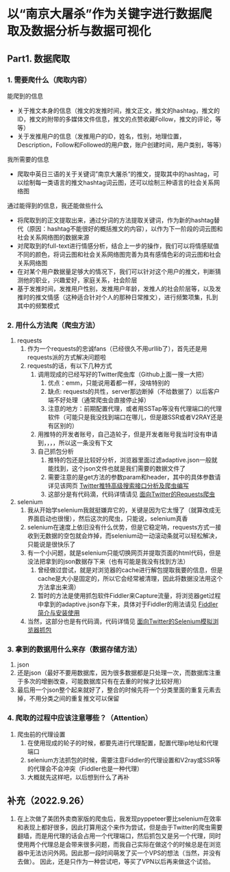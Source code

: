 # 以“南京大屠杀”作为关键字进行数据爬取及数据分析与数据可视化

## Part1. 数据爬取

### 1. 需要爬什么（爬取内容）

能爬到的信息

- 关于推文本身的信息（推文的发推时间，推文正文，推文的hashtag，推文的ID，推文的附带的多媒体文件信息，推文的点赞收藏Follow，推文的评论，等等）
- 关于发推用户的信息（发推用户的ID，姓名，性别，地理位置，Description，Follow和Followed的用户数，账户创建时间，用户类别，等等）

我所需要的信息

- 爬取中英日三语的关于关键词”南京大屠杀“的推文，提取其中的hashtag，可以绘制每一类语言的推文hashtag词云图，还可以绘制三种语言的社会关系网络图

通过能得到的信息，我还能做些什么

- 将爬取到的正文提取出来，通过分词的方法提取关键词，作为新的hashtag替代（原因：hashtag不能很好的概括推文的内容），以作为下一阶段的词云图和社会关系网络图的数据来源
- 对爬取到的full-text进行情感分析，结合上一步的操作，我们可以将情感赋值不同的颜色，将词云图和社会关系网络图完善为具有感情色彩的词云图和社会关系网络图
- 在对某个用户数据量足够大的情况下，我们可以针对这个用户的推文，判断猜测他的职业，兴趣爱好，家庭关系，社会阶层
- 基于发推时间，发推用户性别，发推用户年龄，发推人的社会阶层等，以及发推时的推文情感（这种适合针对个人的那种日常推文），进行频繁项集，扎到其中的频繁模式

### 2. 用什么方法爬（爬虫方法）

1. requests
   1. 作为一个requests的忠诚fans（已经很久不用urllib了），首先还是用requests派的方式解决问题啦
   2. requests的话，有以下几种方式
      1. 调用现成的已经写好的Twitter爬虫库（Github上面一搜一大把）
         1. 优点：emm，只能说用着都一样，没啥特别的
         2. 缺点: requests的共性，server那边断掉（不给数据了）以后客户端不好处理（通常爬虫会直接停止掉）
         3. 注意的地方：前期配置代理，或者用SSTap等没有代理端口的代理软件（可能只是我没找到端口在哪儿，但是跟SSR或者V2RAY还是有区别的）
      2. 用推特的开发者账号，自己造轮子，但是开发者账号我当时没有申请到，，，，所以这一条没有下文
      3. 自己抓包分析
         1. 推特的包还是比较好分析，浏览器里面过滤adaptive.json一般就能找到，这个json文件也就是我们需要的数据文件了
         2. 需要注意的是get方法的参数param和header，其中的具体参数请详见该网页 [Twitter推特高级搜索接口分析及爬虫编写](https://zhuanlan.zhihu.com/p/422958616)
         3. 这部分是有代码滴，代码详情请见 [面向Twitter的Requests爬虫](./main_requests_for_scrapy.py)
2. selenium
   1. 我从开始学selenium我就挺嫌弃它的，关键是因为它太慢了（就算改成无界面启动也很慢），然后这次的爬虫，只能说，selenium真香
   2. selenium在速度上依旧没有什么优势，但是它稳定呐，requests方式一接收到无数据的空包就会炸掉，而selenium动一动滚动条就可以轻松解决，只能说是很快乐了
   3. 有一个小问题，就是selenium只能切换网页并提取页面的html代码，但是没法把拿到的json数据存下来（也有可能是我没有找到方法）
      1. 曾经做过尝试，就是对浏览器的cache进行解包提取我要的信息，但是cache是大小是固定的，所以它会经常被清理，因此将数据没法用这个方法拿出来滴）
      2. 暂时的方法是使用抓包软件Fiddler来Capture流量，将浏览器get过程中拿到的adaptive.json存下来，具体对于Fiddler的用法请见 [Fiddler简介与安装使用](https://www.cnblogs.com/likeyan/p/15887711.html)
   4. 当然，这部分也是有代码滴，代码详情见 [面向Twitter的Selenium模拟浏览器抓包](./main_for_selenium_webdriver.py)
### 3. 拿到的数据用什么来存（数据存储方法）
   
1. json
2. 还是json（最好不要用数据库，因为很多数据都是只处理一次，而数据库注重于多次的增删改查，可能数据库只有在去重的时候才比较好用）
3. 最后用一个json整个起来就好了，整合的时候先将一个分类里面的重复元素去掉，不用分类之间的重复推文可以保留

### 4. 爬取的过程中应该注意哪些？（Attention）

1. 爬虫前的代理设置
   1. 在使用现成的轮子的时候，都要先进行代理配置，配置代理ip地址和代理端口
   2. selenium方法抓包的时候，需要注意Fiddler的代理设置和V2ray或SSR等的代理会不会冲突（Fiddler也是一种代理）
   3. 大概就先这样吧，以后想到什么了再补


## 补充（2022.9.26）
1. 在上次做了美团外卖商家版的爬虫后，我发现pyppeteer要比selenium在效率和表现上都好很多，因此打算用这个来作为尝试，但是由于Twitter的爬虫需要翻墙，而是用代理的话会占用一个代理端口，然后抓包又是另一个代理，同时使用两个代理总是会带来很多问题，而我自己实际在做这个的时候总是在浏览器中无法访问外网。因此那一段时间萌发了买一个VPS的想法（当然，并没有去做）。
因此，还是只作为一种尝试吧，等买了VPN以后再来做这个试验。